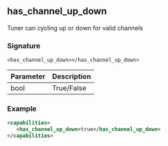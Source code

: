 ## has\_channel\_up\_down

Tuner can cycling up or down for valid channels


### Signature

`<has_channel_up_down></has_channel_up_down>`


| Parameter | Description |
| --- | --- |
| bool | True/False |


### Example

```xml
<capabilities>
   <has_channel_up_down>true</has_channel_up_down>
</capabilities>
```
